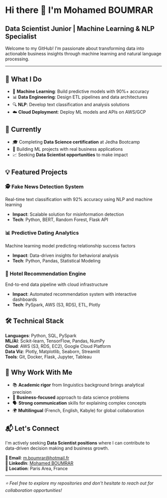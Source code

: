 # Hi there 👋 I'm Mohamed BOUMRAR

## Data Scientist Junior | Machine Learning & NLP Specialist

Welcome to my GitHub! I'm passionate about transforming data into actionable business insights through machine learning and natural language processing.

---

## 🚀 What I Do

- 🤖 **Machine Learning**: Build predictive models with 90%+ accuracy
- 📊 **Data Engineering**: Design ETL pipelines and data architectures  
- 🔍 **NLP**: Develop text classification and analysis solutions
- ☁️ **Cloud Deployment**: Deploy ML models and APIs on AWS/GCP

## 🎯 Currently

- 🎓 Completing **Data Science certification** at Jedha Bootcamp
- 🔨 Building ML projects with real business applications
- 📈 Seeking **Data Scientist opportunities** to make impact

## 💡 Featured Projects

### 🕵️ **Fake News Detection System** 
Real-time text classification with 92% accuracy using NLP and machine learning
- **Impact**: Scalable solution for misinformation detection
- **Tech**: Python, BERT, Random Forest, Flask API

### 📊 **Predictive Dating Analytics**
Machine learning model predicting relationship success factors
- **Impact**: Data-driven insights for behavioral analysis  
- **Tech**: Python, Pandas, Statistical Modeling

### 🏨 **Hotel Recommendation Engine**
End-to-end data pipeline with cloud infrastructure
- **Impact**: Automated recommendation system with interactive dashboards
- **Tech**: PySpark, AWS (S3, RDS), ETL, Plotly

## 🛠️ Technical Stack

**Languages**: Python, SQL, PySpark  
**ML/AI**: Scikit-learn, TensorFlow, Pandas, NumPy  
**Cloud**: AWS (S3, RDS, EC2), Google Cloud Platform  
**Data Viz**: Plotly, Matplotlib, Seaborn, Streamlit  
**Tools**: Git, Docker, Flask, Jupyter, Tableau  

## 🌟 Why Work With Me

- 📚 **Academic rigor** from linguistics background brings analytical precision
- 🎯 **Business-focused** approach to data science problems
- 🗣️ **Strong communication** skills for explaining complex concepts
- 🌍 **Multilingual** (French, English, Kabyle) for global collaboration

## 📬 Let's Connect

I'm actively seeking **Data Scientist positions** where I can contribute to data-driven decision making and business growth.

**📧 Email**: m.boumrar@hotmail.fr  
**💼 LinkedIn**: [Mohamed BOUMRAR](https://www.linkedin.com/in/mohamedboumrar-84b704131)  
**📍 Location**: Paris Area, France  

---

*⭐ Feel free to explore my repositories and don't hesitate to reach out for collaboration opportunities!*
